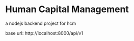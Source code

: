 # Human Capital Management

a nodejs backend project for hcm

base url: http://localhost:8000/api/v1